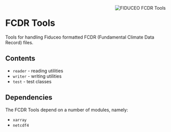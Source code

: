 <img alt="FIDUCEO FCDR Tools" align="right" src="http://www.fiduceo.eu/sites/default/files/FIDUCEO-logo.png" />

# FCDR Tools

Tools for handling Fiduceo formatted FCDR (Fundamental Climate Data Record) files.

## Contents

* `reader` - reading utilities
* `writer` - writing utilities
* `test` - test classes

## Dependencies

The FCDR Tools depend on a number of modules, namely:

* `xarray`
* `netcdf4`